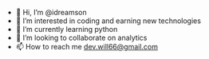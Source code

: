 - 👋 Hi, I’m @idreamson
- 👀 I’m interested in coding and earning new technologies  
- 🌱 I’m currently learning python  
- 💞️ I’m looking to collaborate on analytics   
- 📫 How to reach me dev.will66@gmail.com

<!---
idreamson/idreamson is a ✨ special ✨ repository because its `README.md` (this file) appears on your GitHub profile.
You can click the Preview link to take a look at your changes.
--->
